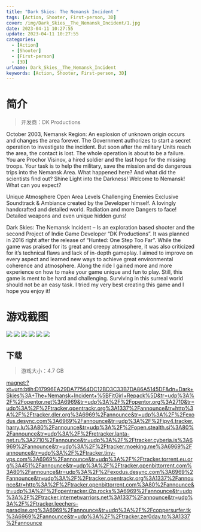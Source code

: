 ```yaml
---
title: "Dark Skies: The Nemansk Incident "
tags: [Action, Shooter, First-person, 3D]
cover: /img/Dark_Skies__The_Nemansk_Incident/1.jpg
date: 2023-04-11 10:27:55
update: 2023-04-11 10:27:55
categories: 
  - [Action]
  - [Shooter]
  - [First-person]
  - [3D]
urlname: Dark_Skies__The_Nemansk_Incident
keywords: [Action, Shooter, First-person, 3D]
---
```

# 简介

> 开发商：DK Productions

October 2003, Nemansk Region:
An explosion of unknown origin occurs and changes the area forever. The Government authorizes to start a secret operation to investigate the incident.
But soon after the military Units reach the area, the contact is lost. The whole operation is about to be a failure.
You are Prochor Visinov, a hired soldier and the last hope for the missing troops.
Your task is to help the military, save the mission and do dangerous trips into the Nemansk Area.
What happened here? And what did the scientists find out? Shine Light into the Darkness! Welcome to Nemansk!
What can you expect?

Unique Atmosphere
Open Area Levels
Challenging Enemies
Exclusive Soundtrack & Ambiance created by the Developer himself.
A lovingly handcrafted and detailed world.
Radiation and more Dangers to face!
Detailed weapons and even unique hidden guns!

Dark Skies: The Nemansk Incident – Is an exploration based shooter and the second Project of Indie Game Developer “DK Productions”.
It was planned in 2016 right after the release of “Hunted: One Step Too Far”.
While the game was praised for its great and creepy atmosphere, it was also criticized for it’s technical flaws and lack of in-depth gameplay.
I aimed to improve on every aspect and learned new ways to achieve great environmental coherence and atmosphere.
Along the ride I gained more and more experience on how to make your game unique and fun to play.
Still, this game is ment to be hard and challenging. Surviving in this surreal world should not be an easy task.
I tried my very best creating this game and I hope you enjoy it!

# 游戏截图

![](/img/Dark_Skies__The_Nemansk_Incident/2.jpg)
![](/img/Dark_Skies__The_Nemansk_Incident/3.jpg)
![](/img/Dark_Skies__The_Nemansk_Incident/4.jpg)
![](/img/Dark_Skies__The_Nemansk_Incident/5.jpg)
![](/img/Dark_Skies__The_Nemansk_Incident/6.jpg)
![](/img/Dark_Skies__The_Nemansk_Incident/7.jpg)


## 下载

> 游戏大小：4.7 GB

[magnet:?xt=urn:btih:D17996EA29DA77564DC12BD3C33B7DA86A5145DF&amp;dn=Dark+Skies%3A+The+Nemansk+Incident+%5BFitGirl+Repack%5D&amp;tr=udp%3A%2F%2Fopentor.net%3A6969&amp;tr=udp%3A%2F%2Fopentor.org%3A2710&amp;tr=udp%3A%2F%2Ftracker.opentrackr.org%3A1337%2Fannounce&amp;tr=http%3A%2F%2Ftracker.dler.org%3A6969%2Fannounce&amp;tr=udp%3A%2F%2Fexodus.desync.com%3A6969%2Fannounce&amp;tr=udp%3A%2F%2Fipv4.tracker.harry.lu%3A80%2Fannounce&amp;tr=udp%3A%2F%2Fopen.stealth.si%3A80%2Fannounce&amp;tr=udp%3A%2F%2Fretracker.lanta-net.ru%3A2710%2Fannounce&amp;tr=udp%3A%2F%2Ftracker.cyberia.is%3A6969%2Fannounce&amp;tr=udp%3A%2F%2Ftracker.moeking.me%3A6969%2Fannounce&amp;tr=udp%3A%2F%2Ftracker.tiny-vps.com%3A6969%2Fannounce&amp;tr=udp%3A%2F%2Ftracker.torrent.eu.org%3A451%2Fannounce&amp;tr=udp%3A%2F%2Ftracker.openbittorrent.com%3A80%2Fannounce&amp;tr=udp%3A%2F%2Fexodus.desync.com%3A6969%2Fannounce&amp;tr=udp%3A%2F%2Ftracker.opentrackr.org%3A1337%2Fannounce&amp;tr=http%3A%2F%2Ftracker.openbittorrent.com%3A80%2Fannounce&amp;tr=udp%3A%2F%2Fopentracker.i2p.rocks%3A6969%2Fannounce&amp;tr=udp%3A%2F%2Ftracker.internetwarriors.net%3A1337%2Fannounce&amp;tr=udp%3A%2F%2Ftracker.leechers-paradise.org%3A6969%2Fannounce&amp;tr=udp%3A%2F%2Fcoppersurfer.tk%3A6969%2Fannounce&amp;tr=udp%3A%2F%2Ftracker.zer0day.to%3A1337%2Fannounce](magnet:?xt=urn:btih:D17996EA29DA77564DC12BD3C33B7DA86A5145DF&amp;dn=Dark+Skies%3A+The+Nemansk+Incident+%5BFitGirl+Repack%5D&amp;tr=udp%3A%2F%2Fopentor.net%3A6969&amp;tr=udp%3A%2F%2Fopentor.org%3A2710&amp;tr=udp%3A%2F%2Ftracker.opentrackr.org%3A1337%2Fannounce&amp;tr=http%3A%2F%2Ftracker.dler.org%3A6969%2Fannounce&amp;tr=udp%3A%2F%2Fexodus.desync.com%3A6969%2Fannounce&amp;tr=udp%3A%2F%2Fipv4.tracker.harry.lu%3A80%2Fannounce&amp;tr=udp%3A%2F%2Fopen.stealth.si%3A80%2Fannounce&amp;tr=udp%3A%2F%2Fretracker.lanta-net.ru%3A2710%2Fannounce&amp;tr=udp%3A%2F%2Ftracker.cyberia.is%3A6969%2Fannounce&amp;tr=udp%3A%2F%2Ftracker.moeking.me%3A6969%2Fannounce&amp;tr=udp%3A%2F%2Ftracker.tiny-vps.com%3A6969%2Fannounce&amp;tr=udp%3A%2F%2Ftracker.torrent.eu.org%3A451%2Fannounce&amp;tr=udp%3A%2F%2Ftracker.openbittorrent.com%3A80%2Fannounce&amp;tr=udp%3A%2F%2Fexodus.desync.com%3A6969%2Fannounce&amp;tr=udp%3A%2F%2Ftracker.opentrackr.org%3A1337%2Fannounce&amp;tr=http%3A%2F%2Ftracker.openbittorrent.com%3A80%2Fannounce&amp;tr=udp%3A%2F%2Fopentracker.i2p.rocks%3A6969%2Fannounce&amp;tr=udp%3A%2F%2Ftracker.internetwarriors.net%3A1337%2Fannounce&amp;tr=udp%3A%2F%2Ftracker.leechers-paradise.org%3A6969%2Fannounce&amp;tr=udp%3A%2F%2Fcoppersurfer.tk%3A6969%2Fannounce&amp;tr=udp%3A%2F%2Ftracker.zer0day.to%3A1337%2Fannounce)